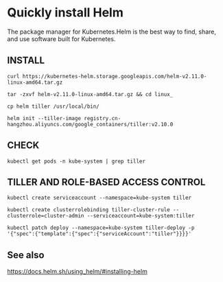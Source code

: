 # Quickly install Helm

The package manager for Kubernetes.Helm is the best way to find, share, and use software built for Kubernetes.

## INSTALL

```
curl https://kubernetes-helm.storage.googleapis.com/helm-v2.11.0-linux-amd64.tar.gz

tar -zxvf helm-v2.11.0-linux-amd64.tar.gz && cd linux_

cp helm tiller /usr/local/bin/

helm init --tiller-image registry.cn-hangzhou.aliyuncs.com/google_containers/tiller:v2.10.0
```

## CHECK

```
kubectl get pods -n kube-system | grep tiller
```

## TILLER AND ROLE-BASED ACCESS CONTROL 

```
kubectl create serviceaccount --namespace=kube-system tiller

kubectl create clusterrolebinding tiller-cluster-rule --clusterrole=cluster-admin --serviceaccount=kube-system:tiller

kubectl patch deploy --namespace=kube-system tiller-deploy -p '{"spec":{"template":{"spec":{"serviceAccount":"tiller"}}}}'
```

## See also
https://docs.helm.sh/using_helm/#installing-helm